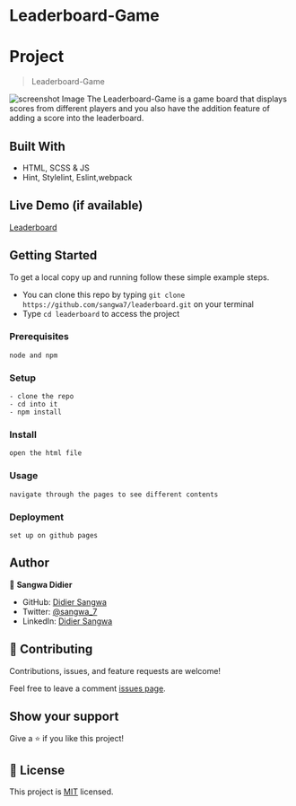 # Leaderboard-Game

# Project 

>Leaderboard-Game

![screenshot Image](./img/Screenshot-pic.jpeg)
The Leaderboard-Game is a game board that displays scores from different players and you also have the addition feature of adding a score into the leaderboard.


## Built With

- HTML, SCSS & JS
- Hint, Stylelint, Eslint,webpack

## Live Demo (if available)

[Leaderboard](https://sangwa7.github.io/leaderboard/)

## Getting Started

To get a local copy up and running follow these simple example steps.

- You can clone this repo by typing `git clone https://github.com/sangwa7/leaderboard.git` on your terminal
- Type `cd leaderboard` to access the project

### Prerequisites

```
node and npm
```

### Setup

```
- clone the repo
- cd into it
- npm install
```

### Install

```
open the html file
```

### Usage

```
navigate through the pages to see different contents
```

### Deployment

```
set up on github pages
```

## Author

👤 **Sangwa Didier**

- GitHub: [Didier Sangwa](https://github.com/sangwa7)
- Twitter: [@sangwa_7](https://twitter.com/sangwa_7)
- LinkedIn: [Didier Sangwa](https://www.linkedin.com/in/didier-sangwa-463054227)

## 🤝 Contributing

Contributions, issues, and feature requests are welcome!

Feel free to leave a comment [issues page]().

## Show your support

Give a ⭐️ if you like this project!

## 📝 License

This project is [MIT](./MIT.md) licensed.
